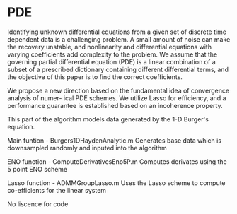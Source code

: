 # PDE

Identifying unknown differential equations from a given set of discrete time dependent data is a challenging problem. A small amount of noise can make the recovery unstable, and nonlinearity and differential equations with varying coefficients add complexity to the problem. We assume that the governing partial differential equation (PDE) is a linear combination of a subset of a prescribed dictionary containing different differential terms, and the objective of this paper is to find the correct coefficients.

We propose a new direction based on the fundamental idea of convergence analysis of numer- ical PDE schemes. We utilize Lasso for efficiency, and a performance guarantee is established based on an incoherence property.

This part of the algorithm models data generated by the 1-D Burger's equation.

Main funtion - Burgers1DHaydenAnalytic.m Generates base data which is downsampled randomly and inputed into the algorithm

ENO function - ComputeDerivativesEno5P.m Computes derivates using the 5 point ENO scheme

Lasso function - ADMMGroupLasso.m Uses the Lasso scheme to compute co-efficients for the linear system

No liscence for code
